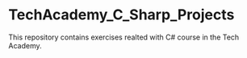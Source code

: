 # TechAcademy_C_Sharp_Projects
This repository contains exercises realted with C# course in the Tech Academy.
